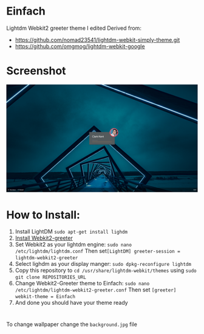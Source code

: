 # Einfach
Lightdm Webkit2 greeter theme I edited
Derived from:
- https://github.com/nomad23541/lightdm-webkit-simply-theme.git
- https://github.com/omgmog/lightdm-webkit-google

# Screenshot
![alt text](https://github.com/TophC7/Einfach/blob/master/Screenshot.png?raw=true)

# How to Install:
  1. Install LightDM `sudo apt-get install lighdm`
  2. [Install Webkit2-greeter](https://software.opensuse.org/download.html?project=home:antergos&package=lightdm-webkit2-greeter "webkit2-greeter")
  3. Set Webkit2 as your lightdm engine: `sudo nano /etc/lightdm/lightdm.conf` Then set`[LightDM] greeter-session = lightdm-webkit2-greeter`
  4. Select lighdm as your display manger: `sudo dpkg-reconfigure lightdm`
  5. Copy this repository to `cd /usr/share/lightdm-webkit/themes` using `sudo git clone REPOSITORIES_URL`
  6. Change Webkit2-Greeter theme to Einfach: `sudo nano /etc/lightdm/lightdm-webkit2-greeter.conf` Then set `[greeter]
  webkit-theme = Einfach`
  7. And done you should have your theme ready

# #
To change wallpaper change the `background.jpg` file
